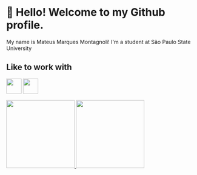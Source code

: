 # 👋 Hello! Welcome to my Github profile.

My name is Mateus Marques Montagnoli! I'm a student at São Paulo State University


## Like to work with

<img src="https://cdn.jsdelivr.net/gh/devicons/devicon/icons/python/python-original-wordmark.svg" width="40" height="40"/> <img src="https://cdn.jsdelivr.net/gh/devicons/devicon/icons/postgresql/postgresql-original-wordmark.svg"  width="40" height="40"/>




<div>
<a href="https://github.com/MateusMMontagnoli">
<img height="180em" src="https://github-readme-stats.vercel.app/api/top-langs/?username=MateusMMontagnoli&layout=compact&langs_count=7&theme=dracula"/>
<img height="180em" src="https://github-readme-stats.vercel.app/api?username=MateusMMontagnoli&show_icons=true&theme=dracula&include_all_commits=true&count_private=true"/>
</div>
<!--
**MateusMMontagnoli/MateusMMontagnoli** is a ✨ _special_ ✨ repository because its `README.md` (this file) appears on your GitHub profile.

Here are some ideas to get you started:

- 🔭 I’m currently working on ...
- 🌱 I’m currently learning ...
- 👯 I’m looking to collaborate on ...
- 🤔 I’m looking for help with ...
- 💬 Ask me about ...
- 📫 How to reach me: ...
- 😄 Pronouns: ...
- ⚡ Fun fact: ...
-->
